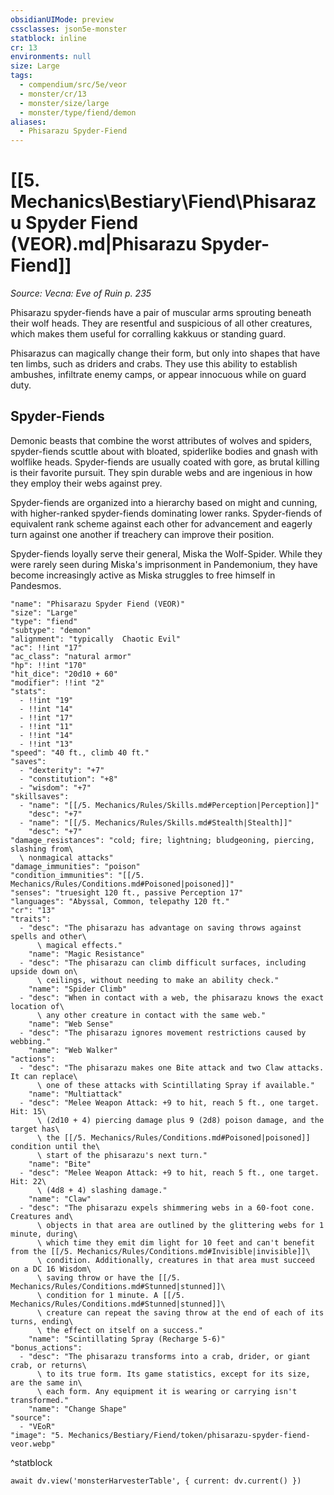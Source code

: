```yaml
---
obsidianUIMode: preview
cssclasses: json5e-monster
statblock: inline
cr: 13
environments: null
size: Large
tags:
  - compendium/src/5e/veor
  - monster/cr/13
  - monster/size/large
  - monster/type/fiend/demon
aliases:
  - Phisarazu Spyder-Fiend
---
```

# [[5. Mechanics\Bestiary\Fiend\Phisarazu Spyder Fiend (VEOR).md|Phisarazu Spyder-Fiend]]
*Source: Vecna: Eve of Ruin p. 235*

Phisarazu spyder-fiends have a pair of muscular arms sprouting beneath their wolf heads. They are resentful and suspicious of all other creatures, which makes them useful for corralling kakkuus or standing guard.

Phisarazus can magically change their form, but only into shapes that have ten limbs, such as driders and crabs. They use this ability to establish ambushes, infiltrate enemy camps, or appear innocuous while on guard duty.

## Spyder-Fiends

Demonic beasts that combine the worst attributes of wolves and spiders, spyder-fiends scuttle about with bloated, spiderlike bodies and gnash with wolflike heads. Spyder-fiends are usually coated with gore, as brutal killing is their favorite pursuit. They spin durable webs and are ingenious in how they employ their webs against prey.

Spyder-fiends are organized into a hierarchy based on might and cunning, with higher-ranked spyder-fiends dominating lower ranks. Spyder-fiends of equivalent rank scheme against each other for advancement and eagerly turn against one another if treachery can improve their position.

Spyder-fiends loyally serve their general, Miska the Wolf-Spider. While they were rarely seen during Miska's imprisonment in Pandemonium, they have become increasingly active as Miska struggles to free himself in Pandesmos.

```statblock
"name": "Phisarazu Spyder Fiend (VEOR)"
"size": "Large"
"type": "fiend"
"subtype": "demon"
"alignment": "typically  Chaotic Evil"
"ac": !!int "17"
"ac_class": "natural armor"
"hp": !!int "170"
"hit_dice": "20d10 + 60"
"modifier": !!int "2"
"stats":
  - !!int "19"
  - !!int "14"
  - !!int "17"
  - !!int "11"
  - !!int "14"
  - !!int "13"
"speed": "40 ft., climb 40 ft."
"saves":
  - "dexterity": "+7"
  - "constitution": "+8"
  - "wisdom": "+7"
"skillsaves":
  - "name": "[[/5. Mechanics/Rules/Skills.md#Perception|Perception]]"
    "desc": "+7"
  - "name": "[[/5. Mechanics/Rules/Skills.md#Stealth|Stealth]]"
    "desc": "+7"
"damage_resistances": "cold; fire; lightning; bludgeoning, piercing, slashing from\
  \ nonmagical attacks"
"damage_immunities": "poison"
"condition_immunities": "[[/5. Mechanics/Rules/Conditions.md#Poisoned|poisoned]]"
"senses": "truesight 120 ft., passive Perception 17"
"languages": "Abyssal, Common, telepathy 120 ft."
"cr": "13"
"traits":
  - "desc": "The phisarazu has advantage on saving throws against spells and other\
      \ magical effects."
    "name": "Magic Resistance"
  - "desc": "The phisarazu can climb difficult surfaces, including upside down on\
      \ ceilings, without needing to make an ability check."
    "name": "Spider Climb"
  - "desc": "When in contact with a web, the phisarazu knows the exact location of\
      \ any other creature in contact with the same web."
    "name": "Web Sense"
  - "desc": "The phisarazu ignores movement restrictions caused by webbing."
    "name": "Web Walker"
"actions":
  - "desc": "The phisarazu makes one Bite attack and two Claw attacks. It can replace\
      \ one of these attacks with Scintillating Spray if available."
    "name": "Multiattack"
  - "desc": "Melee Weapon Attack: +9 to hit, reach 5 ft., one target. Hit: 15\
      \ (2d10 + 4) piercing damage plus 9 (2d8) poison damage, and the target has\
      \ the [[/5. Mechanics/Rules/Conditions.md#Poisoned|poisoned]] condition until the\
      \ start of the phisarazu's next turn."
    "name": "Bite"
  - "desc": "Melee Weapon Attack: +9 to hit, reach 5 ft., one target. Hit: 22\
      \ (4d8 + 4) slashing damage."
    "name": "Claw"
  - "desc": "The phisarazu expels shimmering webs in a 60-foot cone. Creatures and\
      \ objects in that area are outlined by the glittering webs for 1 minute, during\
      \ which time they emit dim light for 10 feet and can't benefit from the [[/5. Mechanics/Rules/Conditions.md#Invisible|invisible]]\
      \ condition. Additionally, creatures in that area must succeed on a DC 16 Wisdom\
      \ saving throw or have the [[/5. Mechanics/Rules/Conditions.md#Stunned|stunned]]\
      \ condition for 1 minute. A [[/5. Mechanics/Rules/Conditions.md#Stunned|stunned]]\
      \ creature can repeat the saving throw at the end of each of its turns, ending\
      \ the effect on itself on a success."
    "name": "Scintillating Spray (Recharge 5-6)"
"bonus_actions":
  - "desc": "The phisarazu transforms into a crab, drider, or giant crab, or returns\
      \ to its true form. Its game statistics, except for its size, are the same in\
      \ each form. Any equipment it is wearing or carrying isn't transformed."
    "name": "Change Shape"
"source":
  - "VEoR"
"image": "5. Mechanics/Bestiary/Fiend/token/phisarazu-spyder-fiend-veor.webp"
```
^statblock

```dataviewjs
await dv.view('monsterHarvesterTable', { current: dv.current() })
```
